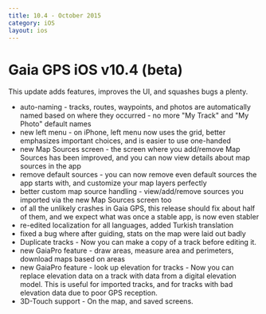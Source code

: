 ```yaml
---
title: 10.4 - October 2015
category: iOS
layout: ios
---
```


# Gaia GPS iOS v10.4 (beta)

This update adds features, improves the UI, and squashes bugs a plenty.

* auto-naming - tracks, routes, waypoints, and photos are automatically named based on where they occurred - no more "My Track" and "My Photo" default names
* new left menu - on iPhone, left menu now uses the grid, better emphasizes important choices, and is easier to use one-handed
* new Map Sources screen - the screen where you add/remove Map Sources has been improved, and you can now view details about map sources in the app
* remove default sources - you can now remove even default sources the app starts with, and customize your map layers perfectly
* better custom map source handling - view/add/remove sources you imported via the new Map Sources screen too
* of all the unlikely crashes in Gaia GPS, this release should fix about half of them, and we expect what was once a stable app, is now even stabler
* re-edited localization for all languages, added Turkish translation
* fixed a bug where after guiding, stats on the map were laid out badly
* Duplicate tracks - Now you can make a copy of a track before editing it.
* new GaiaPro feature - draw areas, measure area and perimeters, download maps based on areas
* new GaiaPro feature - look up elevation for tracks - Now you can replace elevation data on a track with data from a digital elevation model. This is useful for imported tracks, and for tracks with bad elevation data due to poor GPS reception.
* 3D-Touch support - On the map, and saved screens.
 
